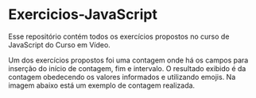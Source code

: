 # Exercicios-JavaScript
Esse repositório contém todos os exercícios propostos no curso de JavaScript do Curso em Vídeo.

Um dos exercícios propostos foi uma contagem onde há os campos para inserção do início de contagem, fim e intervalo. O resultado exibido é da contagem obedecendo os valores informados e utilizando emojis. Na imagem abaixo está um exemplo de contagem realizada.





